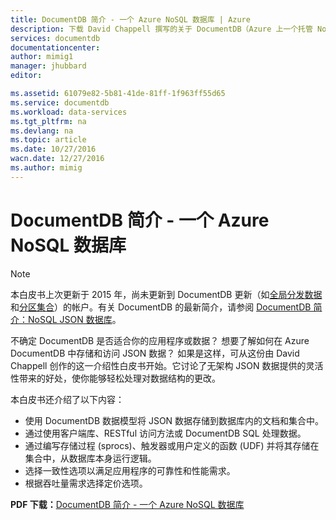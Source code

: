 ```yaml
---
title: DocumentDB 简介 - 一个 Azure NoSQL 数据库 | Azure
description: 下载 David Chappell 撰写的关于 DocumentDB（Azure 上一个托管 NoSQL 数据库）的白皮书。
services: documentdb
documentationcenter: 
author: mimig1
manager: jhubbard
editor: 

ms.assetid: 61079e82-5b81-41de-81ff-1f963ff55d65
ms.service: documentdb
ms.workload: data-services
ms.tgt_pltfrm: na
ms.devlang: na
ms.topic: article
ms.date: 10/27/2016
wacn.date: 12/27/2016
ms.author: mimig
---
```


# DocumentDB 简介 - 一个 Azure NoSQL 数据库 

> [!NOTE]
> 本白皮书上次更新于 2015 年，尚未更新到 DocumentDB 更新（如[全局分发数据](./documentdb-distribute-data-globally.md)和[分区集合](./documentdb-partition-data.md)）的帐户。有关 DocumentDB 的最新简介，请参阅 [DocumentDB 简介：NoSQL JSON 数据库](./documentdb-introduction.md)。

不确定 DocumentDB 是否适合你的应用程序或数据？ 想要了解如何在 Azure DocumentDB 中存储和访问 JSON 数据？ 如果是这样，可从这份由 David Chappell 创作的这一介绍性白皮书开始。它讨论了无架构 JSON 数据提供的灵活性带来的好处，使你能够轻松处理对数据结构的更改。

本白皮书还介绍了以下内容：

- 使用 DocumentDB 数据模型将 JSON 数据存储到数据库内的文档和集合中。
- 通过使用客户端库、RESTful 访问方法或 DocumentDB SQL 处理数据。
- 通过编写存储过程 (sprocs)、触发器或用户定义的函数 (UDF) 并将其存储在集合中，从数据库本身运行逻辑。
- 选择一致性选项以满足应用程序的可靠性和性能需求。
- 根据吞吐量需求选择定价选项。

**PDF 下载：**[DocumentDB 简介 - 一个 Azure NoSQL 数据库](http://go.microsoft.com/fwlink/?LinkId=511318)

<!---HONumber=Mooncake_1219_2016-->